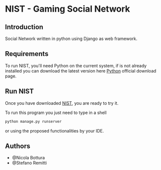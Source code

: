 # NIST - Gaming Social Network

## Introduction
Social Network written in python using Django as web framework.

## Requirements
To run NIST, you'll need Python on the current system, if is not already installed you can download the latest version here [Python](https://www.python.org/downloads/) official download page.

## Run NIST
Once you have downloaded [NIST](https://github.com/NicolaBottura/GamingSocialNetwork_NIST), you are ready to try it.

To run this program you just need to type in a shell
```bash
python manage.py runserver
```

or using the proposed functionalities by your IDE.

## Authors
* @Nicola Bottura
* @Stefano Remitti

